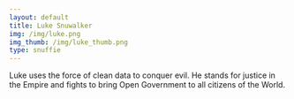 ```yaml
---
layout: default
title: Luke Snuwalker
img: /img/luke.png
img_thumb: /img/luke_thumb.png
type: snuffie
---
```


Luke uses the force of clean data to conquer evil. He stands for justice in the Empire and fights to bring Open Government to all citizens of the World.
